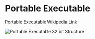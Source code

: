 # Portable Executable

[Portable Executable Wikipedia Link](https://en.wikipedia.org/wiki/Portable_Executable)

![Portable Executable 32 bit Structure](PE.svg)